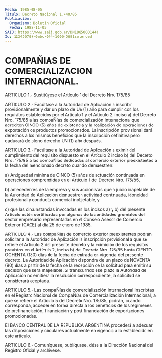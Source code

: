 ```yaml
---
Fecha: 1985-08-05
Título: Decreto Nacional 1.440/85
Publicación:
  Organismo: Boletín Oficial
  Fecha: 1985-11-05
SAIJ: https://www.saij.gob.ar/DN19850001440
Id: 123456789-0abc-044-1000-5891soterced
---
```

# COMPAÑIAS DE COMERCIALIZACION INTERNACIONAL.

<a id="1"></a>
ARTICULO  1.-  Sustitúyese  el  Artículo  1 del Decreto Nro. 175/85

<a id="2"></a>
ARTICULO  2.-  Facúltase  a  la Autoridad de Aplicación a inscribir provisionalmente y dar un plazo  de Un (1) año para cumplir con los requisitos establecidos por el Artículo  1  y el Artículo 2, inciso a)  del  Decreto  Nro.  175/85 a las compaÑías de  comercialización internacional que acrediten  CINCO  (5)  años  de  existencia  y la realización de operaciones de exportación de productos promocionados.  La  inscripción  provisional  dará  derechos  a los mismos  beneficios  que  la inscripción definitiva pero caducará de pleno derecho UN (1) año después.

<a id="3"></a>
ARTICULO  3.-  Facúltase  a la Autoridad de Aplicación a eximir del cumplimiento del requisito  dispuesto  en  el  Artículo 2 inciso b) del  Decreto  Nro.  175/85  a las compaÑías dedicadas  al  comercio exterior preexistentes a la fecha  del  mencionado  decreto  cuando demuestren:

a)  Antiguedad mínima de CINCO (5) años de actuación continuada  en operaciones  comprendidas en el Artículo 1 del Decreto Nro. 175/85,

b) antecedentes  de  la  empresa  y  sus  accionistas  que a juicio inapelable  de  la  Autoridad  de  Aplicación  demuestren actividad continuada, idoneidad profesional y conducta comercial inobjetable, y

c)  que las circunstancias invocadas en los incisos  a)  y  b)  del presente  Artículo  estén certificadas por algunas de las entidades gremiales del sector  empresario representadas en el Consejo Asesor de Comercio Exterior (CACE) al día 25 de enero de 1985.

<a id="4"></a>
ARTICULO  4.-  Las  compaÑías  de  comercio  exterior preexistentes podrán  solicitar  a  la  Autoridad  de Aplicación  la  inscripción provisional a que se refiere el Artículo  2  del presente decreto y la eximición de los requisitos previstos en el  Artículo  2, inciso b)  del Decreto Nro. 175/85 hasta CIENTO OCHENTA (180) días  de  la fecha  de entrada en vigencia del presente decreto. La Autoridad de Aplicación  dispondrá  de un plazo de NOVENTA (90) días a partir de la fecha de la recepción  de  la  solicitud para emitir su decisión que será inapelable. Si transcurrido  ese  plazo  la  Autoridad  de Aplicación  no emitiera la resolución correspondiente, la solicitud se considerará aceptada.

<a id="5"></a>
ARTICULO   5.-  Las  compaÑías  de  comercialización  internacional inscriptas en el Registro Nacional de CompaÑías de Comercialización  Internacional, a que se refiere el Artículo 5 del Decreto Nro. 175/85,  podrán,  cuando corresponda, acceder en forma directa  a  los  beneficios de los  regímenes  de  prefinanciación, financiación y post  financiación  de  exportaciones promocionadas.

El BANCO CENTRAL DE LA REPUBLICA ARGENTINA  procederá a adecuar las disposiciones y circulares actualmente en vigencia a lo establecido en este artículo.

<a id="6"></a>
ARTICULO  6.- Comuníquese, publíquese, dése a la Dirección Nacional del Registro Oficial y archívese.